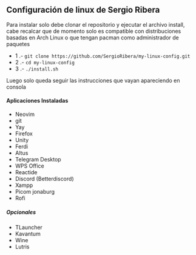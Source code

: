 ## Configuración de linux de Sergio Ribera

Para instalar solo debe clonar el repositorio y ejecutar el archivo install,
cabe recalcar que de momento solo es compatible con distribuciones basadas en
Arch Linux o que tengan pacman como administrador de paquetes

- 1 .- `git clone https://github.com/SergioRibera/my-linux-config.git`
- 2 .- `cd my-linux-config`
- 3 .- `./install.sh`

Luego solo queda seguir las instrucciones que vayan apareciendo en consola

#### Aplicaciones Instaladas
- Neovim
- git
- Yay
- Firefox
- Unity
- Ferdi
- Altus
- Telegram Desktop
- WPS Office
- Reactide
- Discord (Betterdiscord)
- Xampp
- Picom jonaburg
- Rofi
##### Opcionales
- TLauncher
- Kavantum
- Wine
- Lutris
